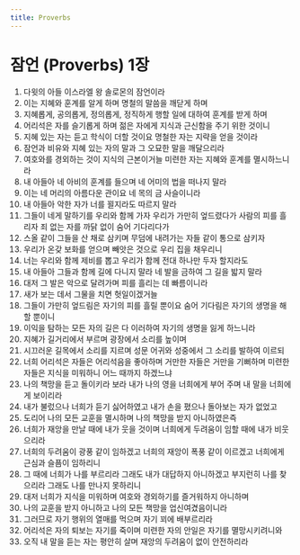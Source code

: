 ```yaml
---
title: Proverbs
---
```


# 잠언 (Proverbs) 1장
1. 다윗의 아들 이스라엘 왕 솔로몬의 잠언이라
1. 이는 지혜와 훈계를 알게 하며 명철의 말씀을 깨닫게 하며
1. 지혜롭게, 공의롭게, 정의롭게, 정직하게 행할 일에 대하여 훈계를 받게 하며
1. 어리석은 자를 슬기롭게 하며 젊은 자에게 지식과 근신함을 주기 위한 것이니
1. 지혜 있는 자는 듣고 학식이 더할 것이요 명철한 자는 지략을 얻을 것이라
1. 잠언과 비유와 지혜 있는 자의 말과 그 오묘한 말을 깨달으리라
1. 여호와를 경외하는 것이 지식의 근본이거늘 미련한 자는 지혜와 훈계를 멸시하느니라
1. 내 아들아 네 아비의 훈계를 들으며 네 어미의 법을 떠나지 말라
1. 이는 네 머리의 아름다운 관이요 네 목의 금 사슬이니라
1. 내 아들아 악한 자가 너를 꾈지라도 따르지 말라
1. 그들이 네게 말하기를 우리와 함께 가자 우리가 가만히 엎드렸다가 사람의 피를 흘리자 죄 없는 자를 까닭 없이 숨어 기다리다가
1. 스올 같이 그들을 산 채로 삼키며 무덤에 내려가는 자들 같이 통으로 삼키자
1. 우리가 온갖 보화를 얻으며 빼앗은 것으로 우리 집을 채우리니
1. 너는 우리와 함께 제비를 뽑고 우리가 함께 전대 하나만 두자 할지라도
1. 내 아들아 그들과 함께 길에 다니지 말라 네 발을 금하여 그 길을 밟지 말라
1. 대저 그 발은 악으로 달려가며 피를 흘리는 데 빠름이니라
1. 새가 보는 데서 그물을 치면 헛일이겠거늘
1. 그들이 가만히 엎드림은 자기의 피를 흘릴 뿐이요 숨어 기다림은 자기의 생명을 해할 뿐이니
1. 이익을 탐하는 모든 자의 길은 다 이러하여 자기의 생명을 잃게 하느니라
1. 지혜가 길거리에서 부르며 광장에서 소리를 높이며
1. 시끄러운 길목에서 소리를 지르며 성문 어귀와 성중에서 그 소리를 발하여 이르되
1. 너희 어리석은 자들은 어리석음을 좋아하며 거만한 자들은 거만을 기뻐하며 미련한 자들은 지식을 미워하니 어느 때까지 하겠느냐
1. 나의 책망을 듣고 돌이키라 보라 내가 나의 영을 너희에게 부어 주며 내 말을 너희에게 보이리라
1. 내가 불렀으나 너희가 듣기 싫어하였고 내가 손을 폈으나 돌아보는 자가 없었고
1. 도리어 나의 모든 교훈을 멸시하며 나의 책망을 받지 아니하였은즉
1. 너희가 재앙을 만날 때에 내가 웃을 것이며 너희에게 두려움이 임할 때에 내가 비웃으리라
1. 너희의 두려움이 광풍 같이 임하겠고 너희의 재앙이 폭풍 같이 이르겠고 너희에게 근심과 슬픔이 임하리니
1. 그 때에 너희가 나를 부르리라 그래도 내가 대답하지 아니하겠고 부지런히 나를 찾으리라 그래도 나를 만나지 못하리니
1. 대저 너희가 지식을 미워하며 여호와 경외하기를 즐거워하지 아니하며
1. 나의 교훈을 받지 아니하고 나의 모든 책망을 업신여겼음이니라
1. 그러므로 자기 행위의 열매를 먹으며 자기 꾀에 배부르리라
1. 어리석은 자의 퇴보는 자기를 죽이며 미련한 자의 안일은 자기를 멸망시키려니와
1. 오직 내 말을 듣는 자는 평안히 살며 재앙의 두려움이 없이 안전하리라